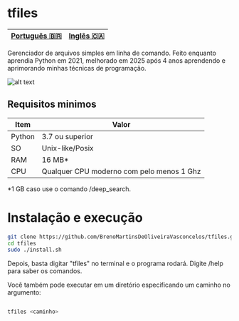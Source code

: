 # tfiles

|[Português 🇧🇷](https://github.com/BrenoMartinsDeOliveiraVasconcelos/tfiles/blob/main/translations/readme/README.pt.md) | [Inglês 🇨🇦](https://github.com/BrenoMartinsDeOliveiraVasconcelos/tfiles/blob/main/README.md)
| --- | --- |

Gerenciador de arquivos simples em linha de comando. Feito enquanto aprendia Python em 2021, melhorado em 2025 após 4 anos aprendendo e aprimorando minhas técnicas de programação.

![alt text](https://i.imgur.com/2MaUULx.png)

## Requisitos minimos

| Item | Valor |
| ---- | ---- |
| Python | 3.7 ou superior |
| SO | Unix-like/Posix | 
| RAM | 16 MB* |
| CPU | Qualquer CPU moderno com pelo menos 1 Ghz


\*1 GB caso use o comando /deep_search.

# Instalação e execução

``` bash
git clone https://github.com/BrenoMartinsDeOliveiraVasconcelos/tfiles.git
cd tfiles
sudo ./install.sh
```

Depois, basta digitar "tfiles" no terminal e o programa rodará. Digite /help para saber os comandos.

Você também pode executar em um diretório especificando um caminho no argumento:

```bash

tfiles <caminho>
```
